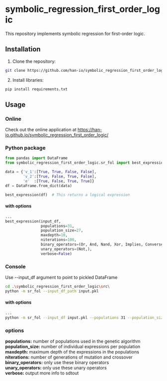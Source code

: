 # symbolic_regression_first_order_logic

This repository implements symbolic regression for first-order logic.

## Installation

1. Clone the repository:

```bash
git clone https://github.com/han-io/symbolic_regression_first_order_logic
```

2. Install libraries:

```bash
pip install requirements.txt
```

## Usage

### Online

Check out the online application at https://han-io.github.io/symbolic_regression_first_order_logic/


### Python package
```python
from pandas import DataFrame
from symbolic_regression_first_order_logic.sr_fol import best_expression, Not, Or, And, Nand, Xor, Implies, Converse

data = {'v_1':[True, True, False, False], 
        'v_2':[True, False, True, False],
        'e'  :[True, False, True, True]}
df = DataFrame.from_dict(data)

best_expression(df)  # This returns a logical expression
```
#### with options
```python
...
best_expression(input_df, 
                populations=31, 
                population_size=27, 
                maxdepth=10, 
                niterations=100,
                binary_operators=(Or, And, Nand, Xor, Implies, Converse),
                unary_operators=(Not,),
                verbose=False)
```
### Console
Use --input_df argument to point to pickled DataFrame
```bash
cd .\symbolic_regression_first_order_logic\src\
python -m sr_fol --input_df_path input.pkl
```
#### with options
```bash
...
python -m sr_fol --input_df input.pkl --populations 31 --population_size 27 --maxdepth 10 --niteration 100 --binary_operators all_or_and_nand_xor_implies_converse --unary_operators all_not --verbose
```

### options
**populations:** number of populations used in the genetic algorithm  
**population_size:** number of individual expressions per population  
**maxdepth:** maximum depth of the expressions in the populations  
**niterations:** number of generations of mutation and crossover  
**binary_operators:** only use these binary operators  
**unary_operators:** only use these unary operators  
**verbose:** output more info to sdtout